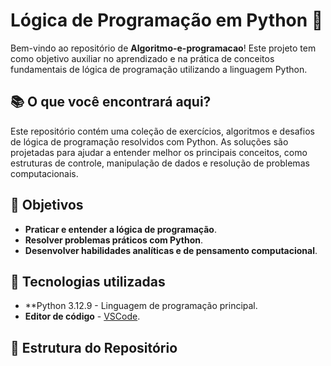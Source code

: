 # Lógica de Programação em Python 🐍

Bem-vindo ao repositório de **Algoritmo-e-programacao**! Este projeto tem como objetivo auxiliar no aprendizado e na prática de conceitos fundamentais de lógica de programação utilizando a linguagem Python.

## 📚 O que você encontrará aqui?

Este repositório contém uma coleção de exercícios, algoritmos e desafios de lógica de programação resolvidos com Python. As soluções são projetadas para ajudar a entender melhor os principais conceitos, como estruturas de controle, manipulação de dados e resolução de problemas computacionais.

## 🚀 Objetivos

- **Praticar e entender a lógica de programação**.
- **Resolver problemas práticos com Python**.
- **Desenvolver habilidades analíticas e de pensamento computacional**.

## 🔧 Tecnologias utilizadas

- **Python 3.12.9 - Linguagem de programação principal.
- **Editor de código** - [VSCode](https://code.visualstudio.com/).

## 📂 Estrutura do Repositório

